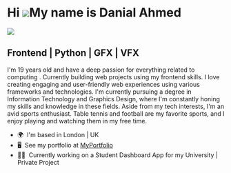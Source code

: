 Hi ![](https://user-images.githubusercontent.com/18350557/176309783-0785949b-9127-417c-8b55-ab5a4333674e.gif)My name is Danial Ahmed
====================================================================================================================================
<img allign="right" src="https://spotify-github-profile.kittinanx.com/api/view?uid=ahmeddanial&cover_image=true&theme=novatorem&show_offline=false&background_color=121212&interchange=false&bar_color=53b14f&bar_color_cover=false">

Frontend | Python | GFX | VFX
-----------------------------

I'm 19 years old and have a deep passion for everything related to computing . Currently building web projects using my frontend skills. I love creating engaging and user-friendly web experiences using various frameworks and technologies. I'm currently pursuing a degree in Information Technology and Graphics Design, where I'm constantly honing my skills and knowledge in these fields. Aside from my tech interests, I'm an avid sports enthusiast. Table tennis and football are my favorite sports, and I enjoy playing and watching them in my free time.

* 🌍  I'm based in London | UK
* 🖥️  See my portfolio at [MyPortfolio](http://unofficialdxnny.com)
* 🧑‍💼  Currently working on a Student Dashboard App for my University | Private Project


